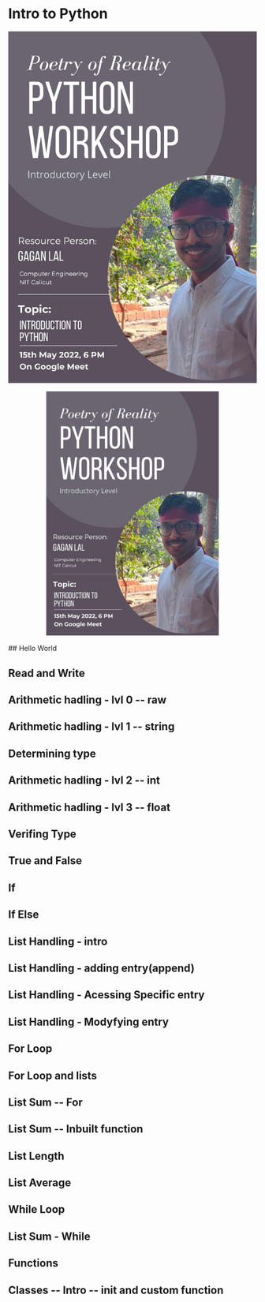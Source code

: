 # Intro to Python

![Alt text](./intro.jpg?raw=true "Intro to Python")
<p align="center">
  <img src="./intro.jpg" width="350" title="Intro to Python">
</p>
## Hello World

## Read and Write

## Arithmetic hadling - lvl 0 -- raw

## Arithmetic hadling - lvl 1 -- string

## Determining type

## Arithmetic hadling - lvl 2 -- int

## Arithmetic hadling - lvl 3 -- float

## Verifing Type

## True and False

## If

## If Else

## List Handling - intro

## List Handling - adding entry(append)

## List Handling - Acessing Specific entry

## List Handling - Modyfying entry

## For Loop

## For Loop and lists

## List Sum -- For

## List Sum -- Inbuilt function

## List Length

## List Average

## While Loop

## List Sum - While

##  Functions

## Classes -- Intro -- __init__ and custom function